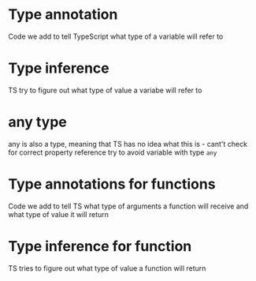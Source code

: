 # Type annotation

Code we add to tell TypeScript what type of a variable will refer to

# Type inference

TS try to figure out what type of value a variabe will refer to

# any type

any is also a type, meaning that TS has no idea what this is - cant't check for correct property reference
try to avoid variable with type `any`

# Type annotations for functions

Code we add to tell TS what type of arguments a function will receive and what type of value it will return

# Type inference for function

TS tries to figure out what type of value a function will return
